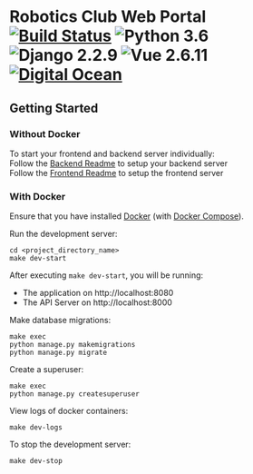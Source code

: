 # Robotics Club Web Portal [![Build Status](https://travis-ci.org/RoboticsClubIITJ/web-portal.svg?branch=master)](https://travis-ci.org/RoboticsClubIITJ/web-portal) ![Python 3.6](https://img.shields.io/badge/Python-3.6-blue.svg) ![Django 2.2.9](https://img.shields.io/badge/Django-2.2.9-green.svg) ![Vue 2.6.11](https://img.shields.io/badge/Vue-2.6.11-green.svg) [![Digital Ocean](https://img.shields.io/badge/Deployed%20on%20DigitalOcean-blueviolet?style=plastic&logo=DigitalOcean)](http://roboticsiitj.in/)

## Getting Started

### Without Docker

To start your frontend and backend server individually:<br>
Follow the [Backend Readme](https://github.com/RoboticsClubIITJ/web-portal/tree/master/backend) to setup your backend server<br>
Follow the [Frontend Readme](https://github.com/RoboticsClubIITJ/web-portal/tree/master/frontend) to setup the frontend server<br>

### With Docker

Ensure that you have installed [Docker](https://docs.docker.com/install/) (with [Docker Compose](https://docs.docker.com/compose/install/)).

Run the development server:
```
cd <project_directory_name>
make dev-start
```

After executing `make dev-start`, you will be running:
* The application on http://localhost:8080 
* The API Server on http://localhost:8000

Make database migrations: 
```
make exec
python manage.py makemigrations
python manage.py migrate
```

Create a superuser: 
```
make exec
python manage.py createsuperuser
```

View logs of docker containers: 
```
make dev-logs
```

To stop the development server: 
```
make dev-stop
